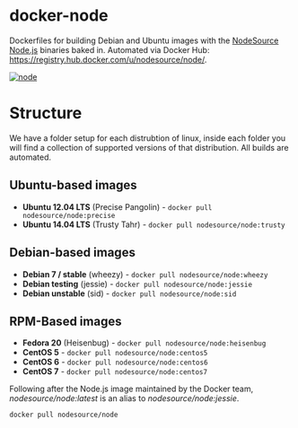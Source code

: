 # docker-node

Dockerfiles for building Debian and Ubuntu images with the [NodeSource Node.js](https://github.com/nodesource/distributions) binaries baked in. Automated via Docker Hub: <https://registry.hub.docker.com/u/nodesource/node/>.

[![node](http://dockeri.co/image/nodesource/node)](https://registry.hub.docker.com/u/nodesource/node)

# Structure

We have a folder setup for each distrubtion of linux, inside each folder you will find a collection of supported versions of that distribution. All builds are automated.

## Ubuntu-based images

* **Ubuntu 12.04 LTS** (Precise Pangolin) - `docker pull nodesource/node:precise`
* **Ubuntu 14.04 LTS** (Trusty Tahr) - `docker pull nodesource/node:trusty`

## Debian-based images

* **Debian 7 / stable** (wheezy) - `docker pull nodesource/node:wheezy`
* **Debian testing** (jessie) - `docker pull nodesource/node:jessie`
* **Debian unstable** (sid) - `docker pull nodesource/node:sid`

## RPM-Based images
* **Fedora 20** (Heisenbug) - `docker pull nodesource/node:heisenbug`
* **CentOS 5** - `docker pull nodesource/node:centos5`
* **CentOS 6** - `docker pull nodesource/node:centos6`
* **CentOS 7** - `docker pull nodesource/node:centos7`

Following after the Node.js image maintained by the Docker team, _nodesource/node:latest_ is an alias to _nodesource/node:jessie_.

`docker pull nodesource/node`
